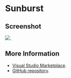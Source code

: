 # Sunburst



## Screenshot
![](https://raw.githubusercontent.com/gerane/VSCodeThemes/master/gerane.Theme-Sunburst/screenshot.png).


## More Information
* [Visual Studio Marketplace](https://marketplace.visualstudio.com/items/gerane.Theme-Sunburst).
* [GitHub repository](https://github.com/gerane/VSCodeThemes).
